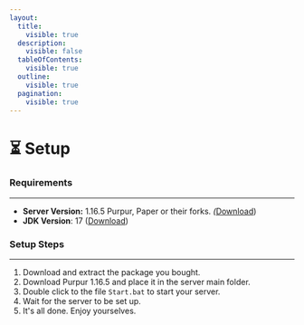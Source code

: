 ```yaml
---
layout:
  title:
    visible: true
  description:
    visible: false
  tableOfContents:
    visible: true
  outline:
    visible: true
  pagination:
    visible: true
---
```


# ⏳ Setup

### Requirements

***

* **Server Version:** 1.16.5 Purpur, Paper or their forks. _(_[Download](https://purpurmc.org/downloads/1.16.5))
* **JDK Version**: 17 ([Download](https://adoptium.net/temurin/releases/?os=any\&version=17\&package=jdk\&arch=x64))

### Setup Steps

***

1. Download and extract the package you bought.
2. Download Purpur 1.16.5 and place it in the server main folder.
3. Double click to the file `Start.bat` to start your server.
4. Wait for the server to be set up.
5. It's all done. Enjoy yourselves.
